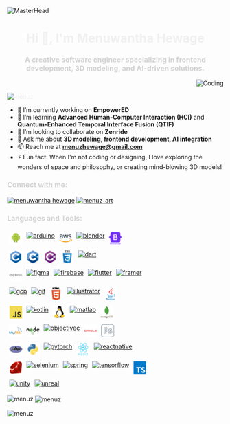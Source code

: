 ![MasterHead](https://png.pngtree.com/background/20231017/original/pngtree-web-development-banner-enhances-creative-3d-rendered-mobile-mockup-with-laptop-picture-image_5592245.jpg)

<h1 align="center" style="color: #f0f0f0;">Hi 👋, I'm Menuwantha Hewage</h1>
<h3 align="center" style="color: #d3d3d3;">A creative software engineer specializing in frontend development, 3D modeling, and AI-driven solutions.</h3>

<p align="right">
  <img alt="Coding" width="400" src="https://i.pinimg.com/originals/81/17/8b/81178b47a8598f0c81c4799f2cdd4057.gif">
</p>

<p align="left" style="color: #f0f0f0;">
  <img src="https://komarev.com/ghpvc/?username=menuz&label=Profile%20views&color=0e75b6&style=flat" alt="menuz" />
</p>

- 🔭 I’m currently working on **EmpowerED**
- 🌱 I’m learning **Advanced Human-Computer Interaction (HCI)** and **Quantum-Enhanced Temporal Interface Fusion (QTIF)**
- 👯 I’m looking to collaborate on **Zenride**
- 💬 Ask me about **3D modeling, frontend development, AI integration**
- 📫 Reach me at **menuzhewage@gmail.com**
- ⚡ Fun fact: When I'm not coding or designing, I love exploring the wonders of space and philosophy, or creating mind-blowing 3D models!

<h3 align="left" style="color: #d3d3d3;">Connect with me:</h3>
<p align="left">
  <a href="https://linkedin.com/in/menuwanthahewage" target="blank">
    <img align="center" src="https://raw.githubusercontent.com/rahuldkjain/github-profile-readme-generator/master/src/images/icons/Social/linked-in-alt.svg" alt="menuwantha hewage" height="30" width="40" />
  </a>
  <a href="https://instagram.com/menuz_art" target="blank">
    <img align="center" src="https://raw.githubusercontent.com/rahuldkjain/github-profile-readme-generator/master/src/images/icons/Social/instagram.svg" alt="menuz_art" height="30" width="40" />
  </a>
</p>

<h3 align="left" style="color: #d3d3d3;">Languages and Tools:</h3>


<p align="left">
  <div style="display: flex; flex-wrap: wrap;">
    <a href="https://developer.android.com" target="_blank" rel="noreferrer">
      <img src="https://raw.githubusercontent.com/devicons/devicon/master/icons/android/android-original-wordmark.svg" alt="android" width="30" height="30" style="margin: 5px;"/>
    </a>
    <a href="https://www.arduino.cc/" target="_blank" rel="noreferrer">
      <img src="https://cdn.worldvectorlogo.com/logos/arduino-1.svg" alt="arduino" width="30" height="30" style="margin: 5px;"/>
    </a>
    <a href="https://aws.amazon.com" target="_blank" rel="noreferrer">
      <img src="https://raw.githubusercontent.com/devicons/devicon/master/icons/amazonwebservices/amazonwebservices-original-wordmark.svg" alt="aws" width="30" height="30" style="margin: 5px;"/>
    </a>
    <a href="https://www.blender.org/" target="_blank" rel="noreferrer">
      <img src="https://download.blender.org/branding/community/blender_community_badge_white.svg" alt="blender" width="30" height="30" style="margin: 5px;"/>
    </a>
    <a href="https://getbootstrap.com" target="_blank" rel="noreferrer">
      <img src="https://raw.githubusercontent.com/devicons/devicon/master/icons/bootstrap/bootstrap-plain-wordmark.svg" alt="bootstrap" width="30" height="30" style="margin: 5px;"/>
    </a>
  </div>
  <div style="display: flex; flex-wrap: wrap;">
    <a href="https://www.cprogramming.com/" target="_blank" rel="noreferrer">
      <img src="https://raw.githubusercontent.com/devicons/devicon/master/icons/c/c-original.svg" alt="c" width="30" height="30" style="margin: 5px;"/>
    </a>
    <a href="https://www.w3schools.com/cpp/" target="_blank" rel="noreferrer">
      <img src="https://raw.githubusercontent.com/devicons/devicon/master/icons/cplusplus/cplusplus-original.svg" alt="cplusplus" width="30" height="30" style="margin: 5px;"/>
    </a>
    <a href="https://www.w3schools.com/cs/" target="_blank" rel="noreferrer">
      <img src="https://raw.githubusercontent.com/devicons/devicon/master/icons/csharp/csharp-original.svg" alt="csharp" width="30" height="30" style="margin: 5px;"/>
    </a>
    <a href="https://www.w3schools.com/css/" target="_blank" rel="noreferrer">
      <img src="https://raw.githubusercontent.com/devicons/devicon/master/icons/css3/css3-original-wordmark.svg" alt="css3" width="30" height="30" style="margin: 5px;"/>
    </a>
    <a href="https://dart.dev" target="_blank" rel="noreferrer">
      <img src="https://www.vectorlogo.zone/logos/dartlang/dartlang-icon.svg" alt="dart" width="30" height="30" style="margin: 5px;"/>
    </a>
  </div>
  <div style="display: flex; flex-wrap: wrap;">
    <a href="https://expressjs.com" target="_blank" rel="noreferrer">
      <img src="https://raw.githubusercontent.com/devicons/devicon/master/icons/express/express-original-wordmark.svg" alt="express" width="30" height="30" style="margin: 5px;"/>
    </a>
    <a href="https://www.figma.com/" target="_blank" rel="noreferrer">
      <img src="https://www.vectorlogo.zone/logos/figma/figma-icon.svg" alt="figma" width="30" height="30" style="margin: 5px;"/>
    </a>
    <a href="https://firebase.google.com/" target="_blank" rel="noreferrer">
      <img src="https://www.vectorlogo.zone/logos/firebase/firebase-icon.svg" alt="firebase" width="30" height="30" style="margin: 5px;"/>
    </a>
    <a href="https://flutter.dev" target="_blank" rel="noreferrer">
      <img src="https://www.vectorlogo.zone/logos/flutterio/flutterio-icon.svg" alt="flutter" width="30" height="30" style="margin: 5px;"/>
    </a>
    <a href="https://www.framer.com/" target="_blank" rel="noreferrer">
      <img src="https://www.vectorlogo.zone/logos/framer/framer-icon.svg" alt="framer" width="30" height="30" style="margin: 5px;"/>
    </a>
  </div>
  <div style="display: flex; flex-wrap: wrap;">
    <a href="https://cloud.google.com" target="_blank" rel="noreferrer">
      <img src="https://www.vectorlogo.zone/logos/google_cloud/google_cloud-icon.svg" alt="gcp" width="30" height="30" style="margin: 5px;"/>
    </a>
    <a href="https://git-scm.com/" target="_blank" rel="noreferrer">
      <img src="https://www.vectorlogo.zone/logos/git-scm/git-scm-icon.svg" alt="git" width="30" height="30" style="margin: 5px;"/>
    </a>
    <a href="https://www.w3.org/html/" target="_blank" rel="noreferrer">
      <img src="https://raw.githubusercontent.com/devicons/devicon/master/icons/html5/html5-original-wordmark.svg" alt="html5" width="30" height="30" style="margin: 5px;"/>
    </a>
    <a href="https://www.adobe.com/in/products/illustrator.html" target="_blank" rel="noreferrer">
      <img src="https://www.vectorlogo.zone/logos/adobe_illustrator/adobe_illustrator-icon.svg" alt="illustrator" width="30" height="30" style="margin: 5px;"/>
    </a>
    <a href="https://www.java.com" target="_blank" rel="noreferrer">
      <img src="https://raw.githubusercontent.com/devicons/devicon/master/icons/java/java-original.svg" alt="java" width="30" height="30" style="margin: 5px;"/>
    </a>
  </div>
  <div style="display: flex; flex-wrap: wrap;">
    <a href="https://developer.mozilla.org/en-US/docs/Web/JavaScript" target="_blank" rel="noreferrer">
      <img src="https://raw.githubusercontent.com/devicons/devicon/master/icons/javascript/javascript-original.svg" alt="javascript" width="30" height="30" style="margin: 5px;"/>
    </a>
    <a href="https://kotlinlang.org" target="_blank" rel="noreferrer">
      <img src="https://www.vectorlogo.zone/logos/kotlinlang/kotlinlang-icon.svg" alt="kotlin" width="30" height="30" style="margin: 5px;"/>
    </a>
    <a href="https://www.linux.org/" target="_blank" rel="noreferrer">
      <img src="https://raw.githubusercontent.com/devicons/devicon/master/icons/linux/linux-original.svg" alt="linux" width="30" height="30" style="margin: 5px;"/>
    </a>
    <a href="https://www.mathworks.com/" target="_blank" rel="noreferrer">
      <img src="https://upload.wikimedia.org/wikipedia/commons/2/21/Matlab_Logo.png" alt="matlab" width="30" height="30" style="margin: 5px;"/>
    </a>
    <a href="https://www.mongodb.com/" target="_blank" rel="noreferrer">
      <img src="https://raw.githubusercontent.com/devicons/devicon/master/icons/mongodb/mongodb-original-wordmark.svg" alt="mongodb" width="30" height="30" style="margin: 5px;"/>
    </a>
  </div>
  <div style="display: flex; flex-wrap: wrap;">
    <a href="https://www.mysql.com/" target="_blank" rel="noreferrer">
      <img src="https://raw.githubusercontent.com/devicons/devicon/master/icons/mysql/mysql-original-wordmark.svg" alt="mysql" width="30" height="30" style="margin: 5px;"/>
    </a>
    <a href="https://nodejs.org" target="_blank" rel="noreferrer">
      <img src="https://raw.githubusercontent.com/devicons/devicon/master/icons/nodejs/nodejs-original-wordmark.svg" alt="nodejs" width="30" height="30" style="margin: 5px;"/>
    </a>
    <a href="https://developer.apple.com/library/archive/documentation/Cocoa/Conceptual/ProgrammingWithObjectiveC/Introduction/Introduction.html" target="_blank" rel="noreferrer">
      <img src="https://www.vectorlogo.zone/logos/apple_objectivec/apple_objectivec-icon.svg" alt="objectivec" width="30" height="30" style="margin: 5px;"/>
    </a>
    <a href="https://www.oracle.com/" target="_blank" rel="noreferrer">
      <img src="https://raw.githubusercontent.com/devicons/devicon/master/icons/oracle/oracle-original.svg" alt="oracle" width="30" height="30" style="margin: 5px;"/>
    </a>
    <a href="https://www.photoshop.com/en" target="_blank" rel="noreferrer">
      <img src="https://raw.githubusercontent.com/devicons/devicon/master/icons/photoshop/photoshop-line.svg" alt="photoshop" width="30" height="30" style="margin: 5px;"/>
    </a>
  </div>
  <div style="display: flex; flex-wrap: wrap;">
    <a href="https://www.php.net" target="_blank" rel="noreferrer">
      <img src="https://raw.githubusercontent.com/devicons/devicon/master/icons/php/php-original.svg" alt="php" width="30" height="30" style="margin: 5px;"/>
    </a>
    <a href="https://www.python.org" target="_blank" rel="noreferrer">
      <img src="https://raw.githubusercontent.com/devicons/devicon/master/icons/python/python-original.svg" alt="python" width="30" height="30" style="margin: 5px;"/>
    </a>
    <a href="https://pytorch.org/" target="_blank" rel="noreferrer">
      <img src="https://www.vectorlogo.zone/logos/pytorch/pytorch-icon.svg" alt="pytorch" width="30" height="30" style="margin: 5px;"/>
    </a>
    <a href="https://reactjs.org/" target="_blank" rel="noreferrer">
      <img src="https://raw.githubusercontent.com/devicons/devicon/master/icons/react/react-original-wordmark.svg" alt="react" width="30" height="30" style="margin: 5px;"/>
    </a>
    <a href="https://reactnative.dev/" target="_blank" rel="noreferrer">
      <img src="https://reactnative.dev/img/header_logo.svg" alt="reactnative" width="30" height="30" style="margin: 5px;"/>
    </a>
  </div>
  <div style="display: flex; flex-wrap: wrap;">
    <a href="https://www.ruby-lang.org/en/" target="_blank" rel="noreferrer">
      <img src="https://raw.githubusercontent.com/devicons/devicon/master/icons/ruby/ruby-original.svg" alt="ruby" width="30" height="30" style="margin: 5px;"/>
    </a>
    <a href="https://www.selenium.dev" target="_blank" rel="noreferrer">
      <img src="https://raw.githubusercontent.com/detain/svg-logos/780f25886640cef088af994181646db2f6b1a3f8/svg/selenium-logo.svg" alt="selenium" width="30" height="30" style="margin: 5px;"/>
    </a>
    <a href="https://spring.io/" target="_blank" rel="noreferrer">
      <img src="https://www.vectorlogo.zone/logos/springio/springio-icon.svg" alt="spring" width="30" height="30" style="margin: 5px;"/>
    </a>
    <a href="https://www.tensorflow.org" target="_blank" rel="noreferrer">
      <img src="https://www.vectorlogo.zone/logos/tensorflow/tensorflow-icon.svg" alt="tensorflow" width="30" height="30" style="margin: 5px;"/>
    </a>
    <a href="https://www.typescriptlang.org/" target="_blank" rel="noreferrer">
      <img src="https://raw.githubusercontent.com/devicons/devicon/master/icons/typescript/typescript-original.svg" alt="typescript" width="30" height="30" style="margin: 5px;"/>
    </a>
  </div>
  <div style="display: flex; flex-wrap: wrap;">
    <a href="https://unity.com/" target="_blank" rel="noreferrer">
      <img src="https://www.vectorlogo.zone/logos/unity3d/unity3d-icon.svg" alt="unity" width="30" height="30" style="margin: 5px;"/>
    </a>
    <a href="https://unrealengine.com/" target="_blank" rel="noreferrer">
      <img src="https://raw.githubusercontent.com/kenangundogan/fontisto/036b7eca71aab1bef8e6a0518f7329f13ed62f6b/icons/svg/brand/unreal-engine.svg" alt="unreal" width="30" height="30" style="margin: 5px;"/>
    </a>
  </div>
</p>

<p align="left">
  <img align="left" src="https://github-readme-stats.vercel.app/api/top-langs?username=menuz&show_icons=true&locale=en&layout=compact" alt="menuz" />
</p>

<p>&nbsp;<img align="center" src="https://github-readme-stats.vercel.app/api?username=menuz&show_icons=true&locale=en" alt="menuz" /></p>

<p><img align="center" src="https://github-readme-streak-stats.herokuapp.com/?user=menuz&" alt="menuz" /></p>
